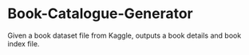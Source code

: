 # Book-Catalogue-Generator
Given a book dataset file from Kaggle, outputs a book details and book index file. 
